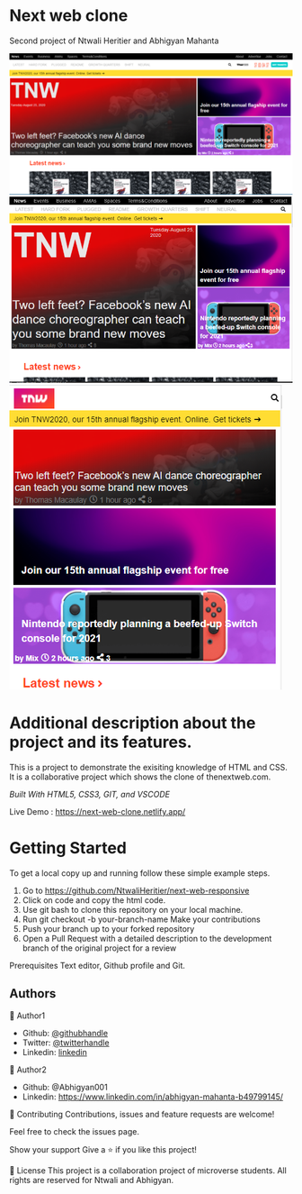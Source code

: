 # Next web clone

Second project of Ntwali Heritier and Abhigyan Mahanta

<img src="./images/webview.PNG" alt="webview">
<br>
<img src="./images/ipadview.PNG" alt="ipadview">
<br>
<img src="./images/phoneview.PNG" alt="phoneview">

<h1>Additional description about the project and its features.</h1>

This is a project to demonstrate the exisiting knowledge of HTML and CSS. It is a collaborative project which shows the clone of thenextweb.com.

<i>Built With HTML5, CSS3, GIT, and VSCODE</i>

Live Demo : https://next-web-clone.netlify.app/

<h1>Getting Started</h1>

To get a local copy up and running follow these simple example steps.

1. Go to https://github.com/NtwaliHeritier/next-web-responsive
2. Click on code and copy the html code.
3. Use git bash to clone this repository on your local machine.
4. Run git checkout -b your-branch-name Make your contributions
5. Push your branch up to your forked repository
6. Open a Pull Request with a detailed description to the development branch of the original project for a review

Prerequisites Text editor, Github profile and Git.

<h2>Authors</h2>

👤 Author1

- Github: [@githubhandle](https://github.com/NtwaliHeritier)
- Twitter: [@twitterhandle](https://twitter.com/NtwaliHeritier)
- Linkedin: [linkedin](https://linkedin.com/in/ntwali-heritier-9950001a2)

👤 Author2

- Github: @Abhigyan001
- Linkedin: https://www.linkedin.com/in/abhigyan-mahanta-b49799145/

🤝 Contributing Contributions, issues and feature requests are welcome!

Feel free to check the issues page.

Show your support Give a ⭐️ if you like this project!

📝 License This project is a collaboration project of microverse students. All rights are reserved for Ntwali and Abhigyan.
